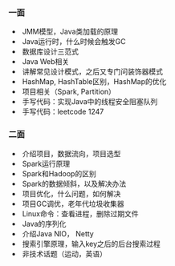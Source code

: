 ### 一面   

- ​    JMM模型，Java类加载的原理      
- ​    Java运行时，什么时候会触发GC      
- ​    数据库设计三范式      
- ​    Java Web相关   
- ​    讲解常见设计模式，之后又专门问装饰器模式      
- ​    HashMap, HashTable区别，HashMap的优化      
- ​    项目相关（Spark, Partition）      
- ​    手写代码：实现Java中的线程安全阻塞队列      
- ​    手写代码：leetcode 1247  

### 二面   

- ​    介绍项目，数据流向，项目选型      
- ​    Spark运行原理      
- ​    Spark和Hadoop的区别      
- ​    Spark的数据倾斜，以及解决办法
- ​    项目优化，什么问题，如何解决      
- ​    项目GC调优，老年代垃圾收集器      
- ​    Linux命令：查看进程，删除过期文件      
- ​    Java的序列化      
- ​    介绍Java NIO， Netty      
- ​    搜索引擎原理，输入key之后的后台搜索过程      
- ​    非技术话题（运动，英语）